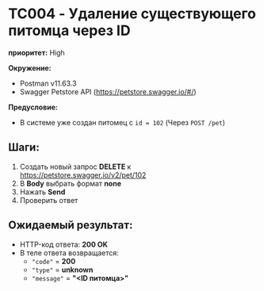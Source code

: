 # TC004 - Удаление существующего питомца через ID

**приоритет:** High

**Окружение:**
- Postman v11.63.3
- Swagger Petstore API (https://petstore.swagger.io/#/)

**Предусловие:**
- В системе уже создан питомец с `id = 102` (Через `POST /pet`)

## Шаги:
1. Создать новый запрос **DELETE** к https://petstore.swagger.io/v2/pet/102
2.  В **Body** выбрать формат **none**
3. Нажать **Send**
4. Проверить ответ

## Ожидаемый результат:
- HTTP-код ответа: **200 OK**
- В теле ответа возвращается:
    - `"code"` = **200**
    - `"type"` = **unknown**
    - `"message"` = **"<ID питомца>"**